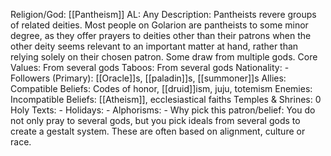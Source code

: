 Religion/God: [[Pantheism]]
AL: Any
Description: Pantheists revere groups of related deities. Most people on Golarion are pantheists to 
some minor degree, as they offer prayers to deities other than their patrons when the 
other deity seems relevant to an important matter at hand, rather than relying solely on 
their chosen patron. Some draw from multiple gods. 
Core Values: From several 
gods
Taboos: From several
gods
Nationality: -
Followers (Primary): [[Oracle]]s, [[paladin]]s, [[summoner]]s
Allies: Compatible Beliefs: 
Codes of honor, 
[[druid]]ism, juju, 
totemism
Enemies: Incompatible Beliefs: 
[[Atheism]], 
ecclesiastical faiths
Temples & Shrines: 0
Holy Texts: -
Holidays: -
Alphorisms: -
Why pick this patron/belief: You do not only pray to several gods, but you pick ideals from
several gods to create a gestalt system. These are often based on 
alignment, culture or race. 

